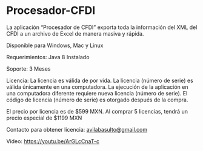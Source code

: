 # Procesador-CFDI
La aplicación “Procesador de CFDI” exporta toda la información del XML del CFDI a un archivo de Excel de manera masiva y rápida.

Disponible para Windows, Mac y Linux

Requerimientos:
 Java 8 Instalado

Soporte:
 3 Meses

Licencia:
 La licencia es válida de por vida.
 La licencia (número de serie) es válida únicamente en una computadora. La ejecución de la aplicación en una computadora diferente requiere nueva licencia (número de serie).
 El código de licencia (número de serie) es otorgado después de la compra.

El precio por licencia es de $599 MXN.
Al comprar 5 licencias, tendrá un precio especial de $1199 MXN

Contacto para obtener licencia: avilabasulto@gmail.com

Video: https://youtu.be/ArGLcCnaT-c
